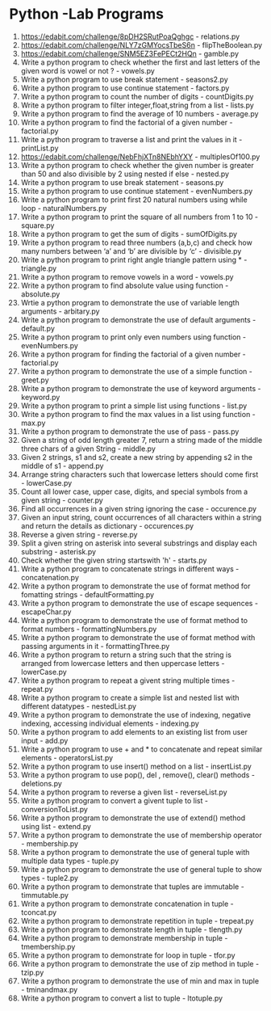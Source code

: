# Python -Lab Programs

1. https://edabit.com/challenge/8pDH2SRutPoaQghgc - relations.py
2. https://edabit.com/challenge/NLY7zGMYocsTbeS6n - flipTheBoolean.py
3. https://edabit.com/challenge/SNM5EZ3FePECt2HQn - gamble.py
4. Write a python program to check whether the first and last letters of the given word is vowel or not ? - vowels.py
5. Write a python program to use break statement - seasons2.py
6. Write a python program to use continue statement - factors.py
7. Write a python program to count the number of digits - countDigits.py
8. Write a python program to filter integer,float,string from a list - lists.py
9. Write a python program to find the average of 10 numbers - average.py
10. Write a python program to find the factorial of a given number - factorial.py
11. Write a python program to traverse a list and print the values in it - printList.py
12. https://edabit.com/challenge/NebFhjXTn8NEbhYXY - multiplesOf100.py
13. Write a python program to check whether the given number is greater than 50 and also divisible by 2 using nested if else - nested.py
14. Write a python program to use break statement - seasons.py
15. Write a python program to use continue statement - evenNumbers.py
16. Write a python program to print first 20 natural numbers using while loop - naturalNumbers.py
17. Write a python program to print the square of all numbers from 1 to 10 - square.py
18. Write a python program to get the sum of digits - sumOfDigits.py
19. Write a python program to read three numbers (a,b,c) and check how many numbers between ‘a’ and ‘b’ are divisible by ‘c’ - divisible.py
20. Write a python program to print right angle triangle pattern using \* - triangle.py
21. Write a python program to remove vowels in a word - vowels.py
22. Write a python program to find absolute value using function - absolute.py
23. Wrtie a python program to demonstrate the use of variable length arguments - arbitary.py
24. Write a python program to demonstrate the use of default arguments - default.py
25. Write a python program to print only even numbers using function - evenNumbers.py
26. Write a python program for finding the factorial of a given number - factorial.py
27. Write a python program to demonstrate the use of a simple function - greet.py
28. Write a python program to demonstrate the use of keyword arguments - keyword.py
29. Write a python program to print a simple list using functions - list.py
30. Write a python program to find the max values in a list using function - max.py
31. Write a python program to demonstrate the use of pass - pass.py
32. Given a string of odd length greater 7, return a string made of the middle three chars of a given String - middle.py
33. Given 2 strings, s1 and s2, create a new string by appending s2 in the middle of s1 - append.py
34. Arrange string characters such that lowercase letters should come first - lowerCase.py
35. Count all lower case, upper case, digits, and special symbols from a given string - counter.py
36. Find all occurrences in a given string ignoring the case - occurence.py
37. Given an input string, count occurrences of all characters within a string and return the details as dictionary - occurences.py
38. Reverse a given string - reverse.py
39. Split a given string on asterisk into several substrings and display each substring - asterisk.py
40. Check whether the given string startswith 'h' - starts.py
41. Write a python program to concatenate strings in different ways - concatenation.py
42. Write a python program to demonstrate the use of format method for fomatting strings - defaultFormatting.py
43. Write a python program to demonstrate the use of escape sequences - escapeChar.py
44. Write a python program to demonstrate the use of format method to format numbers - formattingNumbers.py
45. Write a python program to demonstrate the use of format method with passing arguments in it - formattingThree.py
46. Write a python program to return a string such that the string is arranged from lowercase letters and then uppercase letters - lowerCase.py
47. Write a python program to repeat a givent string multiple times - repeat.py
48. Write a python program to create a simple list and nested list with different datatypes - nestedList.py
49. Write a python program to demonstrate the use of indexing, negative indexing, accessing individual elements - indexing.py
50. Write a python program to add elements to an existing list from user input - add.py
51. Write a python program to use + and \* to concatenate and repeat similar elements - operatorsList.py
52. Write a python program to use insert() method on a list - insertList.py
53. Write a python program to use pop(), del , remove(), clear() methods - deletions.py
54. Write a python program to reverse a given list - reverseList.py
55. Write a python program to convert a givent tuple to list - conversionToList.py
56. Write a python program to demonstrate the use of extend() method using list - extend.py
57. Write a python program to demonstrate the use of membership operator - membership.py
58. Write a python program to demonstrate the use of general tuple with multiple data types - tuple.py
59. Write a python program to demonstrate the use of general tuple to show types - tuple2.py
60. Write a python program to demonstrate that tuples are immutable - timmutable.py
61. Write a python program to demonstrate concatenation in tuple - tconcat.py
62. Write a python program to demonstrate repetition in tuple - trepeat.py
63. Write a python program to demonstrate length in tuple - tlength.py
64. Write a python program to demonstrate membership in tuple - tmembership.py
65. Write a python program to demonstrate for loop in tuple - tfor.py
66. Write a python program to demonstrate the use of zip method in tuple - tzip.py
67. Write a python program to demonstrate the use of min and max in tuple - tminandmax.py
68. Write a python program to convert a list to tuple - ltotuple.py
